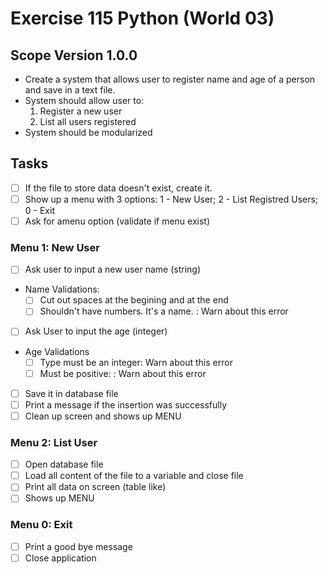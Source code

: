 # Exercise 115 Python (World 03)

## Scope Version 1.0.0

- Create a system that allows user to register name and age of a person and save in a text file.
- System should allow user to:
  1. Register a new user
  2. List all users registered
- System should be modularized

## Tasks

- [ ] If the file to store data doesn't exist, create it.
- [ ] Show up a menu with 3 options: 1 - New User; 2 - List Registred Users; 0 - Exit
- [ ] Ask for amenu option (validate if menu exist)

### Menu 1: New User

- [ ] Ask user to input a new user name (string)
- Name Validations:
  - [ ] Cut out spaces at the begining and at the end
  - [ ] Shouldn't have numbers. It's a name. : Warn about this error
- [ ] Ask User to input the age (integer)
- Age Validations
  - [ ] Type must be an integer: Warn about this error
  - [ ] Must be positive: : Warn about this error
- [ ] Save it in database file
- [ ] Print a message if the insertion was successfully
- [ ] Clean up screen and shows up MENU

### Menu 2: List User

- [ ] Open database file
- [ ] Load all content of the file to a variable and close file
- [ ] Print all data on screen (table like)
- [ ] Shows up MENU

### Menu 0: Exit

- [ ] Print a good bye message
- [ ] Close application
